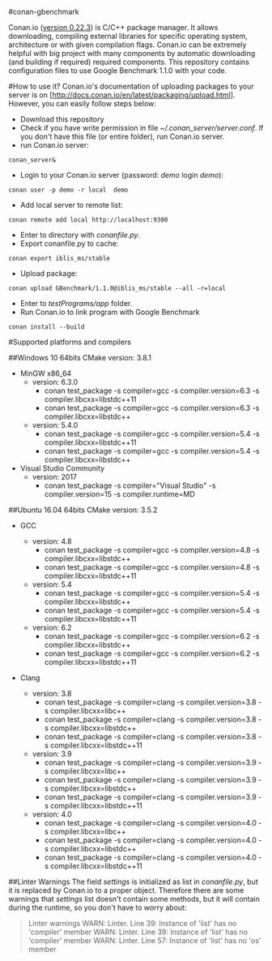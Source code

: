 #conan-gbenchmark

Conan.io ([version 0.22.3](https://github.com/conan-io/conan/releases/download/0.22.3/conan-ubuntu-64_0_22_3.deb)) is C/C++ package manager. It allows downloading, compiling external libraries for specific operating system, architecture or with given compilation flags. Conan.io can be extremely helpful with big project with many components by automatic downloading (and building if required) required components.
This repository contains configuration files to use Google Benchmark 1.1.0 with your code. 

#How to use it?
Conan.io's documentation of uploading packages to your server is on [http://docs.conan.io/en/latest/packaging/upload.html].
However, you can easily follow steps below:
* Download this repository
* Check if you have write permission in file *~/.conan_server/server.conf*. If you don't have this file (or entire folder), run Conan.io server.
* run Conan.io server: 
```
conan_server&
```
* Login to your Conan.io server (password: *demo* login *demo*):
```
conan user -p demo -r local  demo
```
* Add local server to remote list:
```
conan remote add local http://localhost:9300
```
* Enter to directory with *conanfile.py*.
* Export conanfile.py to cache:
```
conan export iblis_ms/stable
```
* Upload package:
```
conan upload GBenchmark/1.1.0@iblis_ms/stable --all -r=local
```
* Enter to *testPrograms/app* folder.
* Run Conan.io to link program with Google Benchmark
```
conan install --build
```

#Supported platforms and compilers

##Windows 10 64bits
CMake version: 3.8.1

* MinGW x86_64
  * version: 6.3.0
    - conan test_package -s compiler=gcc -s compiler.version=6.3 -s compiler.libcxx=libstdc++11
    - conan test_package -s compiler=gcc -s compiler.version=6.3 -s compiler.libcxx=libstdc++
  * version: 5.4.0
    - conan test_package -s compiler=gcc -s compiler.version=5.4 -s compiler.libcxx=libstdc++11
    - conan test_package -s compiler=gcc -s compiler.version=5.4 -s compiler.libcxx=libstdc++
* Visual Studio Community 
  * version: 2017
    - conan test_package -s compiler="Visual Studio" -s compiler.version=15 -s compiler.runtime=MD

##Ubuntu 16.04 64bits
CMake version: 3.5.2
* GCC
  * version: 4.8
    - conan test_package -s compiler=gcc -s compiler.version=4.8 -s compiler.libcxx=libstdc++
    - conan test_package -s compiler=gcc -s compiler.version=4.8 -s compiler.libcxx=libstdc++11
  * version: 5.4
    - conan test_package -s compiler=gcc -s compiler.version=5.4 -s compiler.libcxx=libstdc++
    - conan test_package -s compiler=gcc -s compiler.version=5.4 -s compiler.libcxx=libstdc++11
  * version: 6.2
    - conan test_package -s compiler=gcc -s compiler.version=6.2 -s compiler.libcxx=libstdc++
    - conan test_package -s compiler=gcc -s compiler.version=6.2 -s compiler.libcxx=libstdc++11

* Clang
  * version: 3.8
    - conan test_package -s compiler=clang -s compiler.version=3.8 -s compiler.libcxx=libc++
    - conan test_package -s compiler=clang -s compiler.version=3.8 -s compiler.libcxx=libstdc++
    - conan test_package -s compiler=clang -s compiler.version=3.8 -s compiler.libcxx=libstdc++11
  * version: 3.9
    - conan test_package -s compiler=clang -s compiler.version=3.9 -s compiler.libcxx=libc++
    - conan test_package -s compiler=clang -s compiler.version=3.9 -s compiler.libcxx=libstdc++
    - conan test_package -s compiler=clang -s compiler.version=3.9 -s compiler.libcxx=libstdc++11
  * version: 4.0
    - conan test_package -s compiler=clang -s compiler.version=4.0 -s compiler.libcxx=libc++
    - conan test_package -s compiler=clang -s compiler.version=4.0 -s compiler.libcxx=libstdc++
    - conan test_package -s compiler=clang -s compiler.version=4.0 -s compiler.libcxx=libstdc++11

##Linter Warnings
The field *settings* is initialized as list in *conanfile.py*, but it is replaced by Conan.io to a proper object. Therefore there are some warnings that *settings* list doesn't contain some methods, but it will contain during the runtime, so you don't have to worry about:

> Linter warnings
>    WARN: Linter. Line 39: Instance of 'list' has no 'compiler' member
>    WARN: Linter. Line 39: Instance of 'list' has no 'compiler' member
>    WARN: Linter. Line 57: Instance of 'list' has no 'os' member
